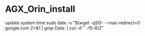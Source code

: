 # AGX_Orin_install
update system time
sudo date -s "$(wget -qSO- --max-redirect=0 google.com 2>&1 | grep Date: | cut -d' ' -f5-8)Z"
